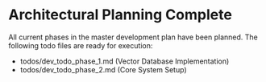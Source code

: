 # Architectural Planning Complete

All current phases in the master development plan have been planned. The following todo files are ready for execution:

- todos/dev_todo_phase_1.md (Vector Database Implementation)
- todos/dev_todo_phase_2.md (Core System Setup)